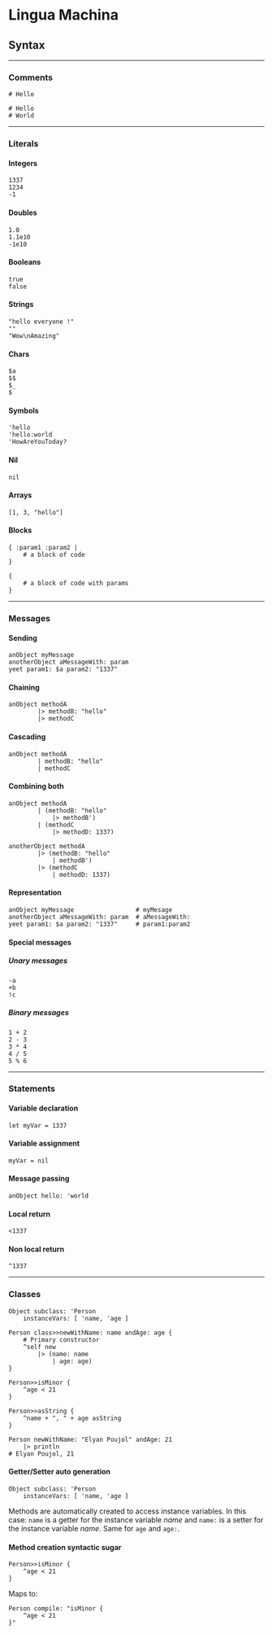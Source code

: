# Lingua Machina

## Syntax
<hr>

### Comments

```
# Hello

# Hello
# World
```

<hr>

### Literals

#### Integers
```
1337
1234
-1
```

#### Doubles
```
1.0
1.1e10
-1e10
```

#### Booleans
```
true
false
```

#### Strings
```
"hello everyone !"
""
"Wow\nAmazing"
```

#### Chars
```
$a
$$
$_
$ 
```

#### Symbols
```
'hello
'hello:world
'HowAreYouToday?
```

#### Nil
```
nil
```

#### Arrays
```
[1, 3, "hello"]
```

#### Blocks

```
{ :param1 :param2 |
    # a block of code
}

{
    # a block of code with params
}
```

<hr>

### Messages

#### Sending
```
anObject myMessage
anotherObject aMessageWith: param
yeet param1: $a param2: "1337"
```

#### Chaining
```
anObject methodA
        |> methodB: "hello"
        |> methodC
```

#### Cascading
```
anObject methodA
        | methodB: "hello"
        | methodC
```

#### Combining both
```
anObject methodA
        | (methodB: "hello" 
            |> methodB')
        | (methodC
            |> methodD: 1337)

anotherObject methodA
        |> (methodB: "hello" 
            | methodB')
        |> (methodC
            | methodD: 1337)
```

#### Representation
```
anObject myMessage                 # myMesage
anotherObject aMessageWith: param  # aMessageWith:
yeet param1: $a param2: "1337"     # param1:param2
```

#### Special messages

##### Unary messages
```
-a
+b
!c
```

##### Binary messages
```
1 + 2
2 - 3
3 * 4
4 / 5
5 % 6
```

<hr>

### Statements

#### Variable declaration
```
let myVar = 1337
```

#### Variable assignment
```
myVar = nil
```

#### Message passing
```
anObject hello: 'world
```

#### Local return
```
<1337
```

#### Non local return
```
^1337
```

<hr>

### Classes
```
Object subclass: 'Person
    instanceVars: [ 'name, 'age ]

Person class>>newWithName: name andAge: age {
    # Primary constructor
    ^self new
        |> (name: name
            | age: age)
}

Person>>isMinor {
    ^age < 21
}

Person>>asString {
    ^name + ", " + age asString
}
```
```
Person newWithName: "Elyan Poujol" andAge: 21
    |> println
# Elyan Poujol, 21
```

#### Getter/Setter auto generation
```
Object subclass: 'Person
    instanceVars: [ 'name, 'age ]
```
Methods are automatically created to access instance variables. In this case: ```name``` is a getter for the instance variable *name* and ```name:``` is a setter for the instance variable *name*. Same for ```age``` and ```age:```.

#### Method creation syntactic sugar
```
Person>>isMinor {
    ^age < 21
}
```
Maps to:
```
Person compile: "isMinor {
    ^age < 21
}"
```
